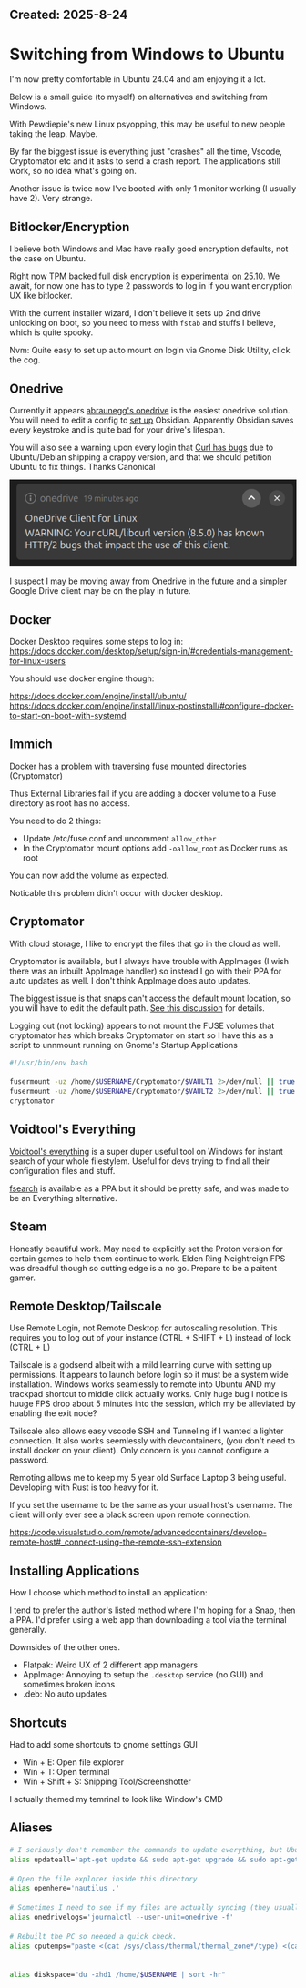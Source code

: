 Created: 2025-8-24
---

# Switching from Windows to Ubuntu

I'm now pretty comfortable in Ubuntu 24.04 and am enjoying it a lot.

Below is a small guide (to myself) on alternatives and switching from Windows.

With Pewdiepie's new Linux psyopping, this may be useful to new people taking the leap. Maybe.

By far the biggest issue is everything just "crashes" all the time, Vscode, Cryptomator etc and it asks to send a crash report. The applications still work, so no idea what's going on.

Another issue is twice now I've booted with only 1 monitor working (I usually have 2). Very strange.

## Bitlocker/Encryption

I believe both Windows and Mac have really good encryption defaults, not the case on Ubuntu.

Right now TPM backed full disk encryption is [experimental on 25.10](https://discourse.ubuntu.com/t/ubuntu-desktop-25-10-the-questing-quokka-roadmap/61159). We await, for now one has to type 2 passwords to log in if you want encryption UX like bitlocker.

With the current installer wizard, I don't believe it sets up 2nd drive unlocking on boot, so you need to mess with `fstab` and stuffs I believe, which is quite spooky.

Nvm: Quite easy to set up auto mount on login via Gnome Disk Utility, click the cog.

## Onedrive

Currently it appears [abraunegg's onedrive](https://github.com/abraunegg/onedrive) is the easiest onedrive solution. You will need to edit a config to [set up](https://github.com/abraunegg/onedrive/blob/b4179d1f27ea8a3800f003b12fe3a8c6a89e7a80/docs/usage.md#compatibility-with-obsidian) Obsidian. Apparently Obsidian saves every keystroke and is quite bad for your drive's lifespan. 

You will also see a warning upon every login that [Curl has bugs](https://github.com/abraunegg/onedrive/discussions/2997) due to Ubuntu/Debian shipping a crappy version, and that we should petition Ubuntu to fix things. Thanks Canonical

![OneDrive Warning that Curl is out of date](onedrivewarning.png)

I suspect I may be moving away from Onedrive in the future and a simpler Google Drive client may be on the play in future.

## Docker

Docker Desktop requires some steps to log in:
https://docs.docker.com/desktop/setup/sign-in/#credentials-management-for-linux-users

You should use docker engine though:

https://docs.docker.com/engine/install/ubuntu/
https://docs.docker.com/engine/install/linux-postinstall/#configure-docker-to-start-on-boot-with-systemd

## Immich

Docker has a problem with traversing fuse mounted directories (Cryptomator)

Thus External Libraries fail if you are adding a docker volume to a Fuse directory as root has no access.

You need to do 2 things:
- Update /etc/fuse.conf and uncomment `allow_other`
- In the Cryptomator mount options add `-oallow_root` as Docker runs as root

You can now add the volume as expected.

Noticable this problem didn't occur with docker desktop.

## Cryptomator

With cloud storage, I like to encrypt the files that go in the cloud as well.

Cryptomator is available, but I always have trouble with AppImages (I wish there was an inbuilt AppImage handler) so instead I go with their PPA for auto updates as well. I don't think AppImage does auto updates.

The biggest issue is that snaps can't access the default mount location, so you will have to edit the default path. [See this discussion](https://github.com/cryptomator/cryptomator/discussions/3922) for details.

Logging out (not locking) appears to not mount the FUSE volumes that cryptomator has which breaks Cryptomator on start so I have this as a script to unnmount running on Gnome's Startup Applications

```bash
#!/usr/bin/env bash

fusermount -uz /home/$USERNAME/Cryptomator/$VAULT1 2>/dev/null || true
fusermount -uz /home/$USERNAME/Cryptomator/$VAULT2 2>/dev/null || true
cryptomator
```

## Voidtool's Everything

[Voidtool's everything](https://www.voidtools.com/) is a super duper useful tool on Windows for instant search of your whole filestylem. Useful for devs trying to find all their configuration files and stuff.

[fsearch](https://github.com/cboxdoerfer/fsearch) is available as a PPA but it should be pretty safe, and was made to be an Everything alternative.

## Steam

Honestly beautiful work. May need to explicitly set the Proton version for certain games to help them continue to work. Elden Ring Neightreign FPS was dreadful though so cutting edge is a no go. Prepare to be a paitent gamer.

## Remote Desktop/Tailscale

Use Remote Login, not Remote Desktop for autoscaling resolution. This requires you to log out of your instance (CTRL + SHIFT + L) instead of lock (CTRL + L)

Tailscale is a godsend albeit with a mild learning curve with setting up permissions. It appears to launch before login so it must be a system wide installation. Windows works seamlessly to remote into Ubuntu AND my trackpad shortcut to middle click actually works. Only huge bug I notice is huuge FPS drop about 5 minutes into the session, which my be alleviated by enabling the exit node?

Tailscale also allows easy vscode SSH and Tunneling if I wanted a lighter connection. It also works seemlessly with devcontainers, (you don't need to install docker on your client). Only concern is you cannot configure a password.

Remoting allows me to keep my 5 year old Surface Laptop 3 being useful. Developing with Rust is too heavy for it. 

If you set the username to be the same as your usual host's username. The client will only ever see a black screen upon remote connection.

https://code.visualstudio.com/remote/advancedcontainers/develop-remote-host#_connect-using-the-remote-ssh-extension

## Installing Applications

How I choose which method to install an application:

I tend to prefer the author's listed method where I'm hoping for a Snap, then a PPA. I'd prefer using a web app than downloading a tool via the terminal generally.

Downsides of the other ones.
- Flatpak: Weird UX of 2 different app managers
- AppImage: Annoying to setup the `.desktop` service (no GUI) and sometimes broken icons
- .deb: No auto updates

## Shortcuts

Had to add some shortcuts to gnome settings GUI

- Win + E: Open file explorer
- Win + T: Open terminal
- Win + Shift + S: Snipping Tool/Screenshotter

I actually themed my temrinal to look like Window's CMD

## Aliases

```bash
# I seriously don't remember the commands to update everything, but Ubuntu does this regularly by itself so this is uneeded
alias updateall='apt-get update && sudo apt-get upgrade && sudo apt-get dist-upgrade'

# Open the file explorer inside this directory
alias openhere='nautilus .'

# Sometimes I need to see if my files are actually syncing (they usually are)
alias onedrivelogs='journalctl --user-unit=onedrive -f'

# Rebuilt the PC so needed a quick check.
alias cputemps="paste <(cat /sys/class/thermal/thermal_zone*/type) <(cat /sys/class/thermal/thermal_zone*/temp) | column -s $'\t' -t | sed 's/\(.\)..$/.\1°C/'"


alias diskspace="du -xhd1 /home/$USERNAME | sort -hr"
```



